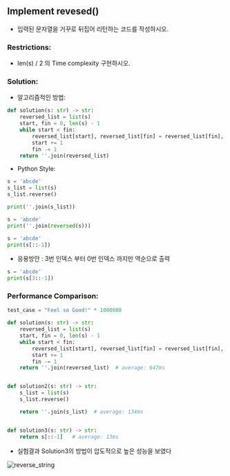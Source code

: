 ## Implement revesed()
* 입력된 문자열을 거꾸로 뒤집어 리턴하는 코드를 작성하시오.

### Restrictions:
* len(s) / 2 의 Time complexity 구현하시오.


### Solution:

* 알고리즘적인 방법:
```python
def solution(s: str) -> str:                                                                                
    reversed_list = list(s)                                                                                 
    start, fin = 0, len(s) - 1                                                                              
    while start < fin:                                                                                      
        reversed_list[start], reversed_list[fin] = reversed_list[fin], reversed_list[start]                 
        start += 1                                                                                          
        fin -= 1                                                                                            
    return ''.join(reversed_list)                                                                           
```

* Python Style:

```python
s = 'abcde'
s_list = list(s)
s_list.reverse()

print(''.join(s_list))
```

```python
s = 'abcde'
print(''.join(reversed(s)))
```

```python
s = 'abcde'
print(s[::-1])
```

* 응용방안 : 3번 인덱스 부터 0번 인덱스 까지만 역순으로 출력

```python
s = 'abcde'
print(s[3::-1])
```

### Performance Comparison:

```python
test_case = "Feel so Good!" * 1000000
```


```python
def solution(s: str) -> str:
    reversed_list = list(s)
    start, fin = 0, len(s) - 1
    while start < fin:
        reversed_list[start], reversed_list[fin] = reversed_list[fin], reversed_list[start]
        start += 1
        fin -= 1
    return ''.join(reversed_list)  # average: 647ms


def solution2(s: str) -> str:
    s_list = list(s)
    s_list.reverse()

    return ''.join(s_list)  # average: 134ms


def solution3(s: str) -> str:
    return s[::-1]   # average: 13ms
```

* 실험결과 Solution3의 방법이 압도적으로 높은 성능을 보였다

![reverse_string](https://user-images.githubusercontent.com/41291493/123187683-92be4e00-d4d5-11eb-9c16-f93c7ce1cabe.png)



